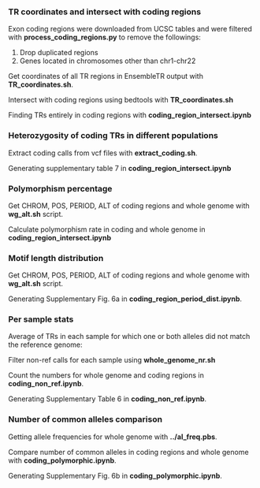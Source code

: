 ### TR coordinates and intersect with coding regions

Exon coding regions were downloaded from UCSC tables and were filtered with **process_coding_regions.py** to remove the followings:

1. Drop duplicated regions
2. Genes located in chromosomes other than chr1-chr22

Get coordinates of all TR regions in EnsembleTR output with **TR_coordinates.sh**.

Intersect with coding regions using bedtools with **TR_coordinates.sh** 

Finding TRs entirely in coding regions with **coding_region_intersect.ipynb**

### Heterozygosity of coding TRs in different populations

Extract coding calls from vcf files with **extract_coding.sh**.


Generating supplementary table 7 in **coding_region_intersect.ipynb**

### Polymorphism percentage

Get CHROM, POS, PERIOD, ALT of coding regions and whole genome with **wg_alt.sh** script. 

Calculate polymorphism rate in coding and whole genome in **coding_region_intersect.ipynb**


### Motif length distribution 


Get CHROM, POS, PERIOD, ALT of coding regions and whole genome with **wg_alt.sh** script. 

Generating Supplementary Fig. 6a in **coding_region_period_dist.ipynb**.


### Per sample stats


Average of TRs in each sample for which one or both alleles did not match the reference genome:

Filter non-ref calls for each sample using **whole_genome_nr.sh**

Count the numbers for whole genome and coding regions in **coding_non_ref.ipynb**.

Generating Supplementary Table 6 in **coding_non_ref.ipynb**.


### Number of common alleles comparison

Getting allele frequencies for whole genome with **../al_freq.pbs**.

Compare number of common alleles in coding regions and whole genome with **coding_polymorphic.ipynb**.

Generating Supplementary Fig. 6b in **coding_polymorphic.ipynb**.



